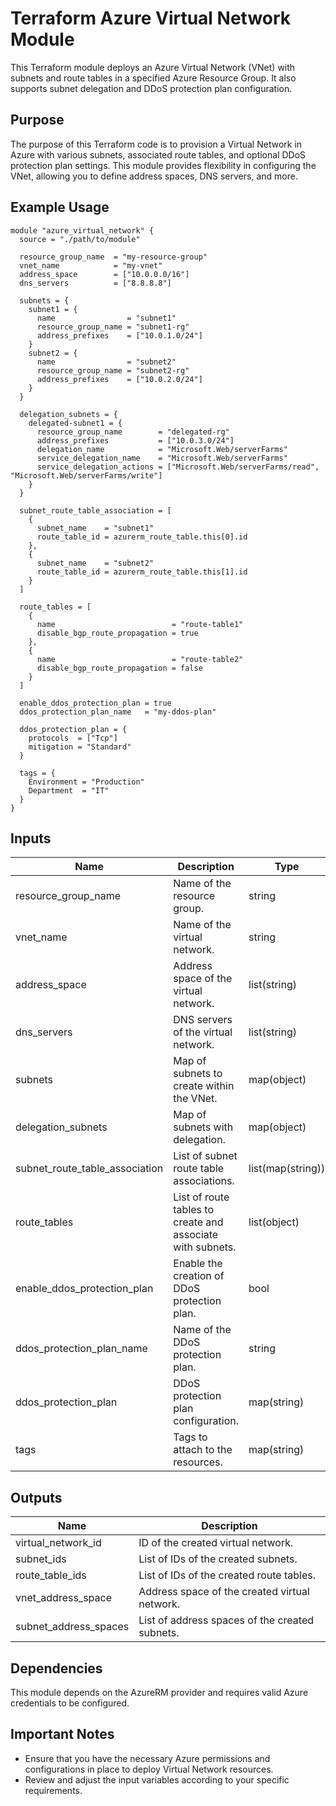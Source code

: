 # Terraform Azure Virtual Network Module

This Terraform module deploys an Azure Virtual Network (VNet) with subnets and route tables in a specified Azure Resource Group. It also supports subnet delegation and DDoS protection plan configuration.

## Purpose

The purpose of this Terraform code is to provision a Virtual Network in Azure with various subnets, associated route tables, and optional DDoS protection plan settings. This module provides flexibility in configuring the VNet, allowing you to define address spaces, DNS servers, and more.

## Example Usage

```hcl
module "azure_virtual_network" {
  source = "./path/to/module"

  resource_group_name  = "my-resource-group"
  vnet_name            = "my-vnet"
  address_space        = ["10.0.0.0/16"]
  dns_servers          = ["8.8.8.8"]
  
  subnets = {
    subnet1 = {
      name                = "subnet1"
      resource_group_name = "subnet1-rg"
      address_prefixes    = ["10.0.1.0/24"]
    }
    subnet2 = {
      name                = "subnet2"
      resource_group_name = "subnet2-rg"
      address_prefixes    = ["10.0.2.0/24"]
    }
  }

  delegation_subnets = {
    delegated-subnet1 = {
      resource_group_name        = "delegated-rg"
      address_prefixes           = ["10.0.3.0/24"]
      delegation_name            = "Microsoft.Web/serverFarms"
      service_delegation_name    = "Microsoft.Web/serverFarms"
      service_delegation_actions = ["Microsoft.Web/serverFarms/read", "Microsoft.Web/serverFarms/write"]
    }
  }

  subnet_route_table_association = [
    {
      subnet_name    = "subnet1"
      route_table_id = azurerm_route_table.this[0].id
    },
    {
      subnet_name    = "subnet2"
      route_table_id = azurerm_route_table.this[1].id
    }
  ]

  route_tables = [
    {
      name                          = "route-table1"
      disable_bgp_route_propagation = true
    },
    {
      name                          = "route-table2"
      disable_bgp_route_propagation = false
    }
  ]
  
  enable_ddos_protection_plan = true
  ddos_protection_plan_name   = "my-ddos-plan"

  ddos_protection_plan = {
    protocols  = ["Tcp"]
    mitigation = "Standard"
  }
  
  tags = {
    Environment = "Production"
    Department  = "IT"
  }
}
```

## Inputs

| Name                                 | Description                                             | Type          | Default                   |
|--------------------------------------|---------------------------------------------------------|---------------|---------------------------|
| resource_group_name                  | Name of the resource group.                              | string        |                           |
| vnet_name                            | Name of the virtual network.                            | string        |                           |
| address_space                        | Address space of the virtual network.                   | list(string)  |                           |
| dns_servers                          | DNS servers of the virtual network.                     | list(string)  | []                        |
| subnets                              | Map of subnets to create within the VNet.               | map(object)   | {}                        |
| delegation_subnets                   | Map of subnets with delegation.                          | map(object)   | {}                        |
| subnet_route_table_association       | List of subnet route table associations.                | list(map(string)) | []                   |
| route_tables                         | List of route tables to create and associate with subnets. | list(object) | []                        |
| enable_ddos_protection_plan          | Enable the creation of DDoS protection plan.            | bool          | false                     |
| ddos_protection_plan_name            | Name of the DDoS protection plan.                       | string        | ""                        |
| ddos_protection_plan                 | DDoS protection plan configuration.                     | map(string)   | null                      |
| tags                                 | Tags to attach to the resources.                         | map(string)   | {}                        |

## Outputs

| Name                           | Description                               |
|--------------------------------|-------------------------------------------|
| virtual_network_id             | ID of the created virtual network.        |
| subnet_ids                     | List of IDs of the created subnets.       |
| route_table_ids                | List of IDs of the created route tables.  |
| vnet_address_space             | Address space of the created virtual network. |
| subnet_address_spaces          | List of address spaces of the created subnets. |

## Dependencies

This module depends on the AzureRM provider and requires valid Azure credentials to be configured.

## Important Notes

- Ensure that you have the necessary Azure permissions and configurations in place to deploy Virtual Network resources.
- Review and adjust the input variables according to your specific requirements.
